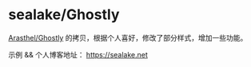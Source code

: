# sealake/Ghostly

[Arasthel/Ghostly](https://github.com/Arasthel/Ghostly) 的拷贝，根据个人喜好，修改了部分样式，增加一些功能。

示例 && 个人博客地址： https://sealake.net

